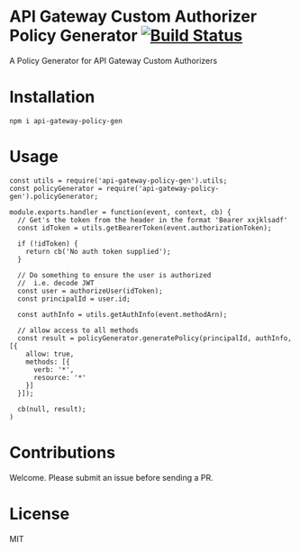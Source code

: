 # API Gateway Custom Authorizer Policy Generator [![Build Status](https://travis-ci.org/ACloudGuru/api-gateway-policy-gen.svg?branch=master)](https://travis-ci.org/ACloudGuru/api-gateway-policy-gen)
A Policy Generator for API Gateway Custom Authorizers

# Installation

`npm i api-gateway-policy-gen`

# Usage

```
const utils = require('api-gateway-policy-gen').utils;
const policyGenerator = require('api-gateway-policy-gen').policyGenerator;

module.exports.handler = function(event, context, cb) {
  // Get's the token from the header in the format 'Bearer xxjklsadf'
  const idToken = utils.getBearerToken(event.authorizationToken);

  if (!idToken) {
    return cb('No auth token supplied');
  }

  // Do something to ensure the user is authorized
  //  i.e. decode JWT
  const user = authorizeUser(idToken);
  const principalId = user.id;

  const authInfo = utils.getAuthInfo(event.methodArn);

  // allow access to all methods
  const result = policyGenerator.generatePolicy(principalId, authInfo, [{
    allow: true,
    methods: [{
      verb: '*',
      resource: '*'
    }]
  }]);

  cb(null, result);
)
```

# Contributions
Welcome. Please submit an issue before sending a PR.

# License
MIT
